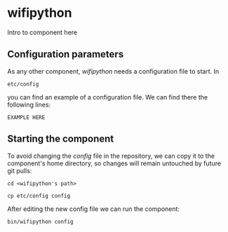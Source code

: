 # wifipython
Intro to component here


## Configuration parameters
As any other component, *wifipython* needs a configuration file to start. In
```
etc/config
```
you can find an example of a configuration file. We can find there the following lines:
```
EXAMPLE HERE
```

## Starting the component
To avoid changing the *config* file in the repository, we can copy it to the component's home directory, so changes will remain untouched by future git pulls:

```
cd <wifipython's path> 
```
```
cp etc/config config
```

After editing the new config file we can run the component:

```
bin/wifipython config
```
